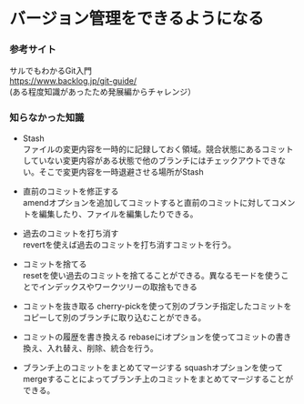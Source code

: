 # バージョン管理をできるようになる
### 参考サイト
サルでもわかるGit入門  
https://www.backlog.jp/git-guide/  
(ある程度知識があったため発展編からチャレンジ）

### 知らなかった知識
- Stash  
ファイルの変更内容を一時的に記録しておく領域。競合状態にあるコミットしていない変更内容がある状態で他のブランチにはチェックアウトできない。そこで変更内容を一時退避させる場所がStash

- 直前のコミットを修正する  
amendオプションを追加してコミットすると直前のコミットに対してコメントを編集したり、ファイルを編集したりできる。

- 過去のコミットを打ち消す  
revertを使えば過去のコミットを打ち消すコミットを行う。

- コミットを捨てる  
resetを使い過去のコミットを捨てることができる。異なるモードを使うことでインデックスやワークツリーの取捨もできる

- コミットを抜き取る
cherry-pickを使って別のブランチ指定したコミットをコピーして別のブランチに取り込むことができる。

- コミットの履歴を書き換える
rebaseにiオプションを使ってコミットの書き換え、入れ替え、削除、統合を行う。

- ブランチ上のコミットをまとめてマージする
squashオプションを使ってmergeすることによってブランチ上のコミットをまとめてマージすることができる。




